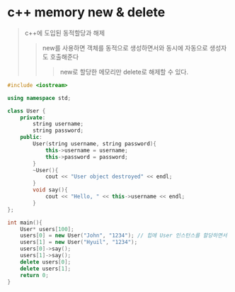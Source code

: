 # c++ memory new & delete

> c++에 도입된 동적할당과 해제
>
> > new를 사용하면 객체를 동적으로 생성하면서와 동시에 자동으로 생성자도 호출해준다
> >
> > > new로 할당한 메모리만 delete로 해제할 수 있다.

```cpp
#include <iostream>

using namespace std;

class User {
    private:
        string username;
        string password;
    public:
        User(string username, string password){
            this->username = username;
            this->password = password;
        }
        ~User(){
            cout << "User object destroyed" << endl;
        }
        void say(){
            cout << "Hello, " << this->username << endl;
        }
};

int main(){
    User* users[100];
    users[0] = new User("John", "1234"); // 힙에 User 인스턴스를 할당하면서 그 주소를 리턴한다.
    users[1] = new User("Hyuil", "1234");
    users[0]->say();
    users[1]->say();
    delete users[0];
    delete users[1];
    return 0;
}
```

